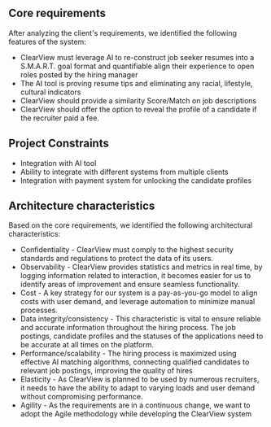 ## Core requirements
After analyzing the client's requirements, we identified the following features of the system:
* ClearView must leverage AI to re-construct job seeker resumes into a S.M.A.R.T. goal format and quantifiable align their experience to open roles posted by the hiring manager
* The AI tool is proving resume tips and eliminating any racial, lifestyle, cultural indicators
* ClearView should provide a similarity Score/Match on job descriptions
* ClearView should offer the option to reveal the profile of a candidate if the recruiter paid a fee.


## Project Constraints
* Integration with AI tool
* Ability to integrate with different systems from multiple clients
* Integration with payment system for unlocking the candidate profiles

## Architecture characteristics
Based on the core requirements, we identified the following architectural characteristics:
* Confidentiality - ClearView must comply to the highest security standards and regulations to protect the data of its users.
* Observability - ClearView provides statistics and metrics in real time, by logging information related to interaction, it becomes easier for us to identify areas of improvement and ensure seamless functionality.
* Cost - A key strategy for our system is a pay-as-you-go model to align costs with user demand, and leverage automation to minimize manual processes.
* Data integrity/consistency - This characteristic is vital to ensure reliable and accurate information throughout the hiring process. The job postings, candidate profiles and the statuses of the applications need to be accurate at all times on the platform.
* Performance/scalability - The hiring process is maximized using effective AI matching algorithms, connecting qualified candidates to relevant job postings, improving the quality of hires
* Elasticity - As ClearView is planned to be used by numerous recruiters, it needs to have the ability to adapt to varying loads and user demand without compromising performance.
* Agility - As the requirements are in a continuous change, we want to adopt the Agile methodology while developing the ClearView system
